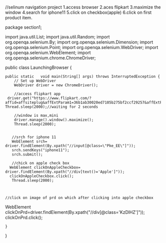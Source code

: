 //selinum navigation project
1.access browser
2.aces flipkart
3.maximize the window
4.search for iphone11
5.click on checkbox(apple)
6.click on first product item.



package section1;

import java.util.List;
import java.util.Random;
import org.openqa.selenium.By;
import org.openqa.selenium.Dimension;
import org.openqa.selenium.Point;
import org.openqa.selenium.WebDriver;
import org.openqa.selenium.WebElement;
import org.openqa.selenium.chrome.ChromeDriver;

public class LaunchingBrowser {

    public static   void main(String[] args) throws InterruptedException {
        // Set up WebDriver
        WebDriver driver = new ChromeDriver();
        
        //access flipkart app
     driver.get("https://www.flipkart.com/?affid=affsiteplug&affExtParam1=36b1ab30020ed7105b275bf2ccf29257&affExtParam2=60827");
    Thread.sleep(2000);//waiting for 2 seconds
    
        //window is max,mini
        driver.manage().window().maximize();
        Thread.sleep(2000);
      
       
       //srch for iphone 11
       WebElement srch= driver.findElement(By.xpath("//input[@class=\"Pke_EE\"]"));
       srch.sendKeys("iphone11");
       srch.submit();
       
       //chick on apple check box
      WebElement clickOnAppleCheckbox= driver.findElement(By.xpath("//div[text()='Apple']"));
      clickOnAppleCheckbox.click();
       Thread.sleep(2000);
       
    
      
    //click on image of prd on which after clicking into apple checkbox  
  WebElement clickOnPrd=driver.findElement(By.xpath("//div[@class='KzDlHZ']"));
  clickOnPrd.click();
  
       
     
        
    }
}


